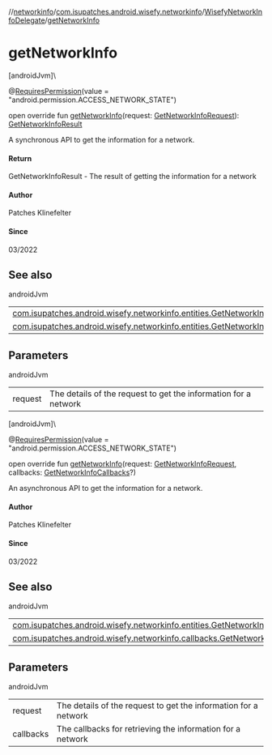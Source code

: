 //[networkinfo](../../../index.md)/[com.isupatches.android.wisefy.networkinfo](../index.md)/[WisefyNetworkInfoDelegate](index.md)/[getNetworkInfo](get-network-info.md)

# getNetworkInfo

[androidJvm]\

@[RequiresPermission](https://developer.android.com/reference/kotlin/androidx/annotation/RequiresPermission.html)(value = &quot;android.permission.ACCESS_NETWORK_STATE&quot;)

open override fun [getNetworkInfo](get-network-info.md)(request: [GetNetworkInfoRequest](../../com.isupatches.android.wisefy.networkinfo.entities/-get-network-info-request/index.md)): [GetNetworkInfoResult](../../com.isupatches.android.wisefy.networkinfo.entities/-get-network-info-result/index.md)

A synchronous API to get the information for a network.

#### Return

GetNetworkInfoResult - The result of getting the information for a network

#### Author

Patches Klinefelter

#### Since

03/2022

## See also

androidJvm

| | |
|---|---|
| [com.isupatches.android.wisefy.networkinfo.entities.GetNetworkInfoRequest](../../com.isupatches.android.wisefy.networkinfo.entities/-get-network-info-request/index.md) |  |
| [com.isupatches.android.wisefy.networkinfo.entities.GetNetworkInfoResult](../../com.isupatches.android.wisefy.networkinfo.entities/-get-network-info-result/index.md) |  |

## Parameters

androidJvm

| | |
|---|---|
| request | The details of the request to get the information for a network |

[androidJvm]\

@[RequiresPermission](https://developer.android.com/reference/kotlin/androidx/annotation/RequiresPermission.html)(value = &quot;android.permission.ACCESS_NETWORK_STATE&quot;)

open override fun [getNetworkInfo](get-network-info.md)(request: [GetNetworkInfoRequest](../../com.isupatches.android.wisefy.networkinfo.entities/-get-network-info-request/index.md), callbacks: [GetNetworkInfoCallbacks](../../com.isupatches.android.wisefy.networkinfo.callbacks/-get-network-info-callbacks/index.md)?)

An asynchronous API to get the information for a network.

#### Author

Patches Klinefelter

#### Since

03/2022

## See also

androidJvm

| | |
|---|---|
| [com.isupatches.android.wisefy.networkinfo.entities.GetNetworkInfoRequest](../../com.isupatches.android.wisefy.networkinfo.entities/-get-network-info-request/index.md) |  |
| [com.isupatches.android.wisefy.networkinfo.callbacks.GetNetworkInfoCallbacks](../../com.isupatches.android.wisefy.networkinfo.callbacks/-get-network-info-callbacks/index.md) |  |

## Parameters

androidJvm

| | |
|---|---|
| request | The details of the request to get the information for a network |
| callbacks | The callbacks for retrieving the information for a network |
